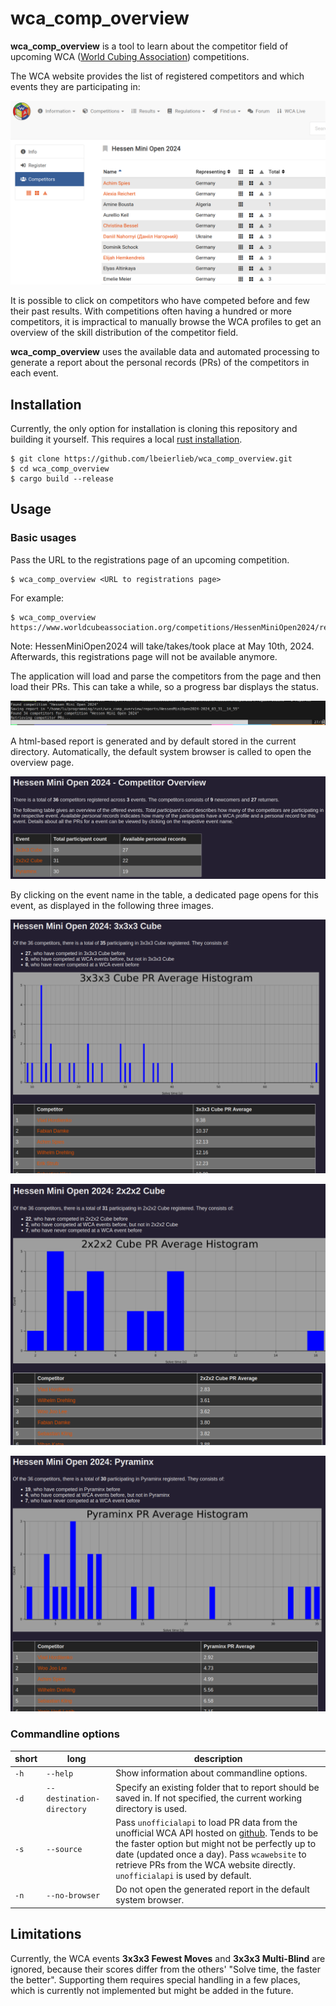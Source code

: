 # wca_comp_overview
**wca_comp_overview** is a tool to learn about the competitor field of upcoming WCA ([World Cubing Association](https://www.worldcubeassociation.org/)) competitions.

The WCA website provides the list of registered competitors and which events they are participating in:

![wca_competitors](readme_imgs/wca_competitors.png)

It is possible to click on competitors who have competed before and few their past results.
With competitions often having a hundred or more competitors, it is impractical to manually browse the WCA profiles to get an overview of the skill distribution of the competitor field.

**wca_comp_overview** uses the available data and automated processing to generate a report about the personal records (PRs) of the competitors in each event.

## Installation
Currently, the only option for installation is cloning this repository and building it yourself.
This requires a local [rust installation](https://www.rust-lang.org/tools/install).
```
$ git clone https://github.com/lbeierlieb/wca_comp_overview.git
$ cd wca_comp_overview
$ cargo build --release
```

## Usage
### Basic usages
Pass the URL to the registrations page of an upcoming competition.
```
$ wca_comp_overview <URL to registrations page>
```
For example: 
```
$ wca_comp_overview https://www.worldcubeassociation.org/competitions/HessenMiniOpen2024/registrations
```
Note: HessenMiniOpen2024 will take/takes/took place at May 10th, 2024. Afterwards, this registrations page will not be available anymore.

The application will load and parse the competitors from the page and then load their PRs.
This can take a while, so a progress bar displays the status.

![terminal](readme_imgs/terminal.jpg)

A html-based report is generated and by default stored in the current directory.
Automatically, the default system browser is called to open the overview page.

![index](readme_imgs/index.png)

By clicking on the event name in the table, a dedicated page opens for this event, as displayed in the following three images.

![333](readme_imgs/333.png)

![222](readme_imgs/222.png)

![pyram](readme_imgs/pyram.png)

### Commandline options
| short    | long    | description    |
|---------------- | --------------- | --------------- |
| `-h`         | `--help`       | Show information about commandline options.    |
| `-d`         | `--destination-directory`       | Specify an existing folder that to report should be saved in. If not specified, the current working directory is used.    |
| `-s`         | `--source`     | Pass `unofficialapi` to load PR data from the unofficial WCA API hosted on [github](https://github.com/robiningelbrecht/wca-rest-api). Tends to be the faster option but might not be perfectly up to date (updated once a day). Pass `wcawebsite` to retrieve PRs from the WCA website directly. `unofficialapi` is used by default.   |
| `-n`         | `--no-browser` | Do not open the generated report in the default system browser.|

## Limitations
Currently, the WCA events **3x3x3 Fewest Moves** and **3x3x3 Multi-Blind** are ignored, because their scores differ from the others' "Solve time, the faster the better".
Supporting them requires special handling in a few places, which is currently not implemented but might be added in the future.
